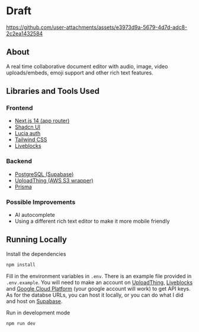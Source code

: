 # Draft

https://github.com/user-attachments/assets/e3973d9a-5679-4d7d-adc8-2c2ea1432584

## About

A real time collaborative document editor with audio, image, video uploads/embeds, emoji support and other rich text features.

## Libraries and Tools Used

### Frontend

- [Next.js 14 (app router)](https://nextjs.org/)
- [Shadcn UI](https://ui.shadcn.com/)
- [Lucia auth](https://lucia-auth.com/)
- [Tailwind CSS](https://tailwindcss.com/)
- [Liveblocks](https://liveblocks.io/)

### Backend

- [PostgreSQL (Supabase)](https://supabase.com/)
- [UploadThing (AWS S3 wrapper)](https://uploadthing.com/)
- [Prisma](https://www.prisma.io/)

### Possible Improvements

- AI autocomplete
- Using a different rich text editor to make it more mobile friendly

## Running Locally

Install the dependencies

```bash
npm install
```

Fill in the environment variables in `.env`. There is an example file provided in `.env.example`. You will need to make an account on [UploadThing](https://uploadthing.com/), [Liveblocks](https://liveblocks.io/) and [Google Cloud Platform](https://cloud.google.com/) (your google account will work) to get API keys. As for the databse URLs, you can host it locally, or you can do what I did and host on [Supabase](https://supabase.com/).

Run in development mode

```bash
npm run dev
```
